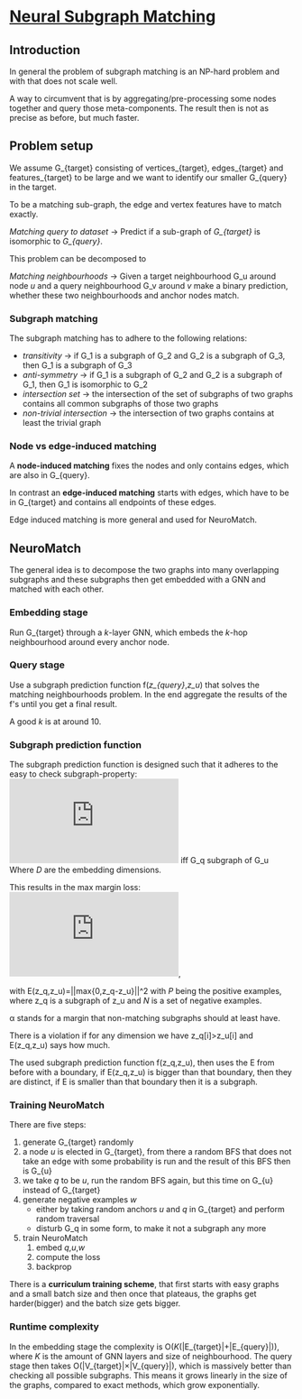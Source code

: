 # [Neural Subgraph Matching](https://arxiv.org/abs/2007.03092)
## Introduction
In general the problem of subgraph matching is an NP-hard problem and with that does not scale well.

A way to circumvent that is by aggregating/pre-processing some nodes together and query those meta-components. The result then is not as precise as before, but much faster.
## Problem setup
We assume G_{target} consisting of vertices_{target}, edges_{target} and features_{target} to be large and we want to identify our smaller G_{query} in the target.

To be a matching sub-graph, the edge and vertex features have to match exactly.

*Matching query to dataset* &rightarrow; Predict if a sub-graph of *G_{target}* is isomorphic to *G_{query}*.

This problem can be decomposed to 

*Matching neighbourhoods* &rightarrow; Given a target neighbourhood G_u around node *u* and a query neighbourhood G_v around *v* make a binary prediction, whether these two neighbourhoods and anchor nodes match.
### Subgraph matching
The subgraph matching has to adhere to the following relations:
- *transitivity* &rightarrow; if G_1 is a subgraph of G_2 and G_2 is a subgraph of G_3, then G_1 is a subgraph of G_3
- *anti-symmetry* &rightarrow; if G_1 is a subgraph of G_2 and G_2 is a subgraph of G_1, then G_1 is isomorphic to G_2
- *intersection set* &rightarrow; the intersection of the set of subgraphs of two graphs contains all common subgraphs of those two graphs
- *non-trivial intersection* &rightarrow; the intersection of two graphs contains at least the trivial graph
### Node vs edge-induced matching
A **node-induced matching** fixes the nodes and only contains edges, which are also in G_{query}.

In contrast an **edge-induced matching** starts with edges, which have to be in G_{target} and contains all endpoints of these edges.

Edge induced matching is more general and used for NeuroMatch.

## NeuroMatch
The general idea is to decompose the two graphs into many overlapping subgraphs and these subgraphs then get embedded with a GNN and matched with each other.
### Embedding stage
Run G_{target} through a *k*-layer GNN, which embeds the *k*-hop neighbourhood around every anchor node.
### Query stage
Use a subgraph prediction function f(*z_{query}*,*z_u*) that solves the matching neighbourhoods problem.
In the end aggregate the results of the f's until you get a final result.

A good *k* is at around 10.
### Subgraph prediction function
The subgraph prediction function is designed such that it adheres to the easy to check subgraph-property:
![z_{query}\[i\]\leq z_u\[i\]\forall_{i=1}^D](https://latex.codecogs.com/gif.latex?z_%7Bquery%7D%5Bi%5D%5Cleq%20z_u%5Bi%5D%20%5Cforall_%7Bi%3D1%7D%5ED) iff G_q subgraph of G_u
Where *D* are the embedding dimensions.

This results in the max margin loss:
![L(z_q,z_u)=\sum_{(z_q,z_u)\in P} E(z_q,z_u)+\sum_{(z_q,z_u)\in N} max\{0,\alpha-E(z_q,z_u)\}](https://latex.codecogs.com/gif.latex?L%28z_q%2Cz_u%29%3D%5Csum_%7B%28z_q%2Cz_u%29%5Cin%20P%7D%20E%28z_q%2Cz_u%29&plus;%5Csum_%7B%28z_q%2Cz_u%29%5Cin%20N%7D%20max%5C%7B0%2C%5Calpha-E%28z_q%2Cz_u%29%5C%7D),

with E(z_q,z_u)=||max\{0,z_q-z_u}||^2
with *P* being the positive examples, where z_q is a subgraph of z_u and *N* is a set of negative examples.

&alpha; stands for a margin that non-matching subgraphs should at least have.

There is a violation if for any dimension we have z_q\[i]>z_u\[i] and E(z_q,z_u) says how much.

The used subgraph prediction function f(z_q,z_u), then uses the E from before with a boundary, if E(z_q,z_u) is bigger than that boundary, then they are distinct, if E is smaller than that boundary then it is a subgraph.

### Training NeuroMatch
There are five steps:
1. generate G_{target} randomly
1. a node *u* is elected in G_{target}, from there a random BFS that does not take an edge with some probability is run and the result of this BFS then is G_{u}
1. we take *q* to be *u*, run the random BFS again, but this time on G_{u} instead of G_{target}
1. generate negative examples *w*
	- either by taking random anchors *u* and *q* in G_{target} and perform random traversal
	- disturb G_q in some form, to make it not a subgraph any more
1. train NeuroMatch
	1. embed *q*,*u*,*w*
	1. compute the loss
	1. backprop
	
There is a **curriculum training scheme**, that first starts with easy graphs and a small batch size and then once that plateaus, the graphs get harder\(bigger) and the batch size gets bigger.
### Runtime complexity
In the embedding stage the complexity is O(*K*(|E_{target}|+|E_{query}|)), where *K* is the amount of GNN layers and size of neighbourhood. The query stage then takes O(|V_{target}|&times;|V_{query}|), which is massively better than checking all possible subgraphs. This means it grows linearly in the size of the graphs, compared to exact methods, which grow exponentially.